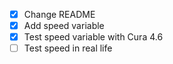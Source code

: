 - [x] Change README
- [x] Add speed variable
- [x] Test speed variable with Cura 4.6
- [ ] Test speed in real life
